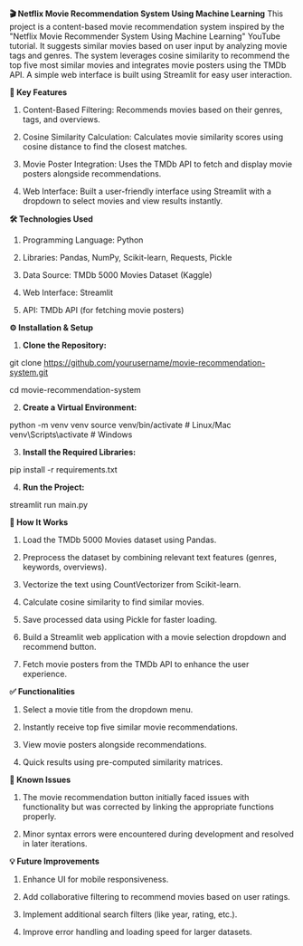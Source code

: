 **🎬 Netflix Movie Recommendation System Using Machine Learning**
This project is a content-based movie recommendation system inspired by the "Netflix Movie Recommender System Using Machine Learning" YouTube tutorial. It suggests similar movies based on user input by analyzing movie tags and genres. The system leverages cosine similarity to recommend the top five most similar movies and integrates movie posters using the TMDb API. A simple web interface is built using Streamlit for easy user interaction.


**🔑 Key Features**
1. Content-Based Filtering:
Recommends movies based on their genres, tags, and overviews.

2. Cosine Similarity Calculation:
Calculates movie similarity scores using cosine distance to find the closest matches.

3. Movie Poster Integration:
Uses the TMDb API to fetch and display movie posters alongside recommendations.

4. Web Interface:
Built a user-friendly interface using Streamlit with a dropdown to select movies and view results instantly.

**🛠️ Technologies Used**
1. Programming Language: Python

2. Libraries: Pandas, NumPy, Scikit-learn, Requests, Pickle

3. Data Source: TMDb 5000 Movies Dataset (Kaggle)

4. Web Interface: Streamlit

5. API: TMDb API (for fetching movie posters)

**⚙️ Installation & Setup**

1. **Clone the Repository:**

git clone https://github.com/yourusername/movie-recommendation-system.git

cd movie-recommendation-system

2. **Create a Virtual Environment:**

python -m venv venv
source venv/bin/activate  # Linux/Mac
venv\Scripts\activate     # Windows

3. **Install the Required Libraries:**

pip install -r requirements.txt

4. **Run the Project:**

streamlit run main.py

**🚀 How It Works**
1. Load the TMDb 5000 Movies dataset using Pandas.

2. Preprocess the dataset by combining relevant text features (genres, keywords, overviews).

3. Vectorize the text using CountVectorizer from Scikit-learn.

4. Calculate cosine similarity to find similar movies.

5. Save processed data using Pickle for faster loading.

6. Build a Streamlit web application with a movie selection dropdown and recommend button.

7. Fetch movie posters from the TMDb API to enhance the user experience.

**✅ Functionalities**
1. Select a movie title from the dropdown menu.

2. Instantly receive top five similar movie recommendations.

3. View movie posters alongside recommendations.

4. Quick results using pre-computed similarity matrices.

**📌 Known Issues**
1. The movie recommendation button initially faced issues with functionality but was corrected by linking the appropriate functions properly.

2. Minor syntax errors were encountered during development and resolved in later iterations.

**💡 Future Improvements**
1. Enhance UI for mobile responsiveness.

2. Add collaborative filtering to recommend movies based on user ratings.

3. Implement additional search filters (like year, rating, etc.).

4. Improve error handling and loading speed for larger datasets.
